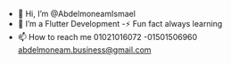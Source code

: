 - 👋 Hi, I’m @AbdelmoneamIsmael
- 👀 I’m a  Flutter Development
-⚡ Fun fact always learning
- 📫 How to reach me 01021016072 -01501506960 abdelmoneam.business@gmail.com


